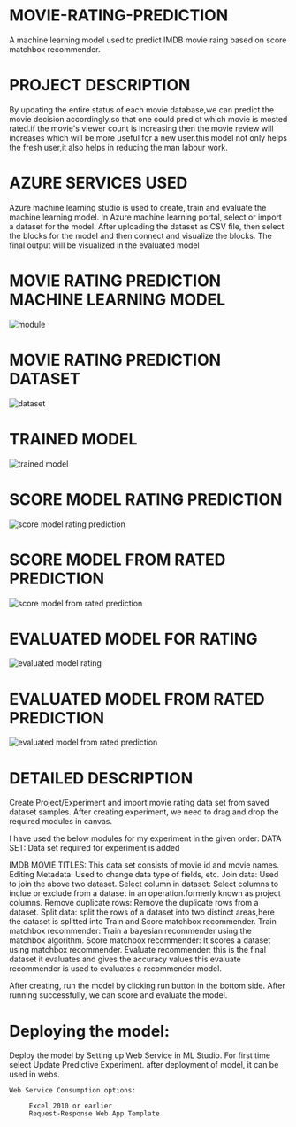 # MOVIE-RATING-PREDICTION
A machine learning model used to predict IMDB movie raing based on score matchbox recommender.
# PROJECT DESCRIPTION
By updating the entire status of each movie database,we can predict the movie decision accordingly.so that one could predict which movie is mosted rated.if the movie's viewer count is increasing then the movie review will increases which will be more useful for a new user.this model not only helps the fresh user,it also helps in reducing the man labour
work.
# AZURE SERVICES USED
Azure machine learning studio is used to create, train and evaluate the machine learning model. In Azure machine learning portal, select or import a dataset for the model. After uploading the dataset as CSV file, then select the blocks for the model and then connect and visualize the blocks. The final output will be visualized in the evaluated model
# MOVIE RATING PREDICTION MACHINE LEARNING MODEL
![module](https://user-images.githubusercontent.com/89577329/152141661-98e0c29c-7367-45b0-90d7-ca41c9f25ce1.PNG)

# MOVIE RATING PREDICTION DATASET
![dataset](https://user-images.githubusercontent.com/89577329/152141894-1e6b08ca-3066-4223-b346-0f6446d36b83.PNG)
# TRAINED MODEL
![trained model](https://user-images.githubusercontent.com/89577329/152142117-ce813981-6826-44f6-a443-77da1d94bea2.PNG)

# SCORE MODEL RATING PREDICTION
![score model rating prediction](https://user-images.githubusercontent.com/89577329/152142289-7106f17d-11d9-45dd-900d-50b0c3b28197.PNG)

# SCORE MODEL FROM RATED PREDICTION
![score model from rated prediction](https://user-images.githubusercontent.com/89577329/152142430-233fb297-ce7e-40dc-9e9a-fe00a393674c.PNG)

# EVALUATED MODEL FOR RATING
![evaluated model rating](https://user-images.githubusercontent.com/89577329/152142637-f4350299-e405-4cc3-b6c9-c2463c3a0a0c.PNG)

# EVALUATED MODEL FROM RATED PREDICTION
![evaluated model from rated prediction](https://user-images.githubusercontent.com/89577329/152142759-eeb99db4-f0dd-4e4a-9a86-475742c7f8ba.PNG)

# DETAILED DESCRIPTION
Create Project/Experiment and import movie rating data set from saved dataset samples. After creating experiment, we need to drag and drop the required modules in canvas.

I have used the below modules for my experiment in the given order:
  DATA SET:
       Data set required for experiment is added
       
  IMDB MOVIE TITLES:
       This data set consists of movie id and movie names.
  Editing Metadata:
       Used to change data type of fields, etc.
  Join data:
       Used to join the above two dataset.
  Select column in dataset:
       Select columns to inclue or exclude from a dataset in an operation.formerly known as project columns.
  Remove duplicate rows:
       Remove the duplicate rows from a dataset.
  Split data:
       split the rows of a dataset into two distinct areas,here the dataset is splitted into Train and Score matchbox recommender.
  Train matchbox recommender:
       Train a bayesian recommender using the matchbox algorithm.
  Score matchbox recommender:
       It scores a dataset using matchbox recommender.
  Evaluate recommender:
       this is the final dataset it evaluates and gives the accuracy values 
       this evaluate recommender is used to evaluates a recommender model.
       
 After creating, run the model by clicking run button in the bottom side. After running successfully, we can score and evaluate the model.  
 
# Deploying the model:
Deploy the model by Setting up Web Service in ML Studio. For first time select Update Predictive Experiment. after deployment of model, it can be used in webs.

    Web Service Consumption options:

         Excel 2010 or earlier
         Request-Response Web App Template
 
